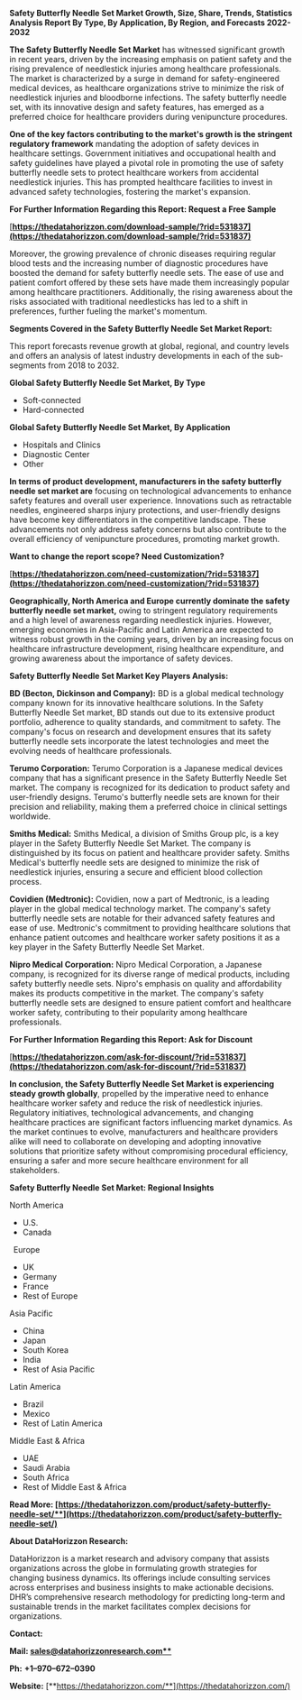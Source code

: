 ﻿**Safety Butterfly Needle Set Market Growth, Size, Share, Trends, Statistics Analysis Report By Type, By Application, By Region, and Forecasts 2022-2032**


**The Safety Butterfly Needle Set Market** has witnessed significant growth in recent years, driven by the increasing emphasis on patient safety and the rising prevalence of needlestick injuries among healthcare professionals. The market is characterized by a surge in demand for safety-engineered medical devices, as healthcare organizations strive to minimize the risk of needlestick injuries and bloodborne infections. The safety butterfly needle set, with its innovative design and safety features, has emerged as a preferred choice for healthcare providers during venipuncture procedures.

**One of the key factors contributing to the market's growth is the stringent regulatory framework** mandating the adoption of safety devices in healthcare settings. Government initiatives and occupational health and safety guidelines have played a pivotal role in promoting the use of safety butterfly needle sets to protect healthcare workers from accidental needlestick injuries. This has prompted healthcare facilities to invest in advanced safety technologies, fostering the market's expansion. 

**For Further Information Regarding this Report: Request a Free Sample**	

[**https://thedatahorizzon.com/download-sample/?rid=531837](https://thedatahorizzon.com/download-sample/?rid=531837)** 

Moreover, the growing prevalence of chronic diseases requiring regular blood tests and the increasing number of diagnostic procedures have boosted the demand for safety butterfly needle sets. The ease of use and patient comfort offered by these sets have made them increasingly popular among healthcare practitioners. Additionally, the rising awareness about the risks associated with traditional needlesticks has led to a shift in preferences, further fueling the market's momentum. 

**Segments Covered in the Safety Butterfly Needle Set Market Report:**

This report forecasts revenue growth at global, regional, and country levels and offers an analysis of latest industry developments in each of the sub-segments from 2018 to 2032.

**Global Safety Butterfly Needle Set Market, By Type**

- Soft-connected
- Hard-connected

**Global Safety Butterfly Needle Set Market, By Application**

- Hospitals and Clinics
- Diagnostic Center
- Other

**In terms of product development, manufacturers in the safety butterfly needle set market are** focusing on technological advancements to enhance safety features and overall user experience. Innovations such as retractable needles, engineered sharps injury protections, and user-friendly designs have become key differentiators in the competitive landscape. These advancements not only address safety concerns but also contribute to the overall efficiency of venipuncture procedures, promoting market growth.

**Want to change the report scope? Need Customization?**

[**https://thedatahorizzon.com/need-customization/?rid=531837](https://thedatahorizzon.com/need-customization/?rid=531837)** 

**Geographically, North America and Europe currently dominate the safety butterfly needle set market,** owing to stringent regulatory requirements and a high level of awareness regarding needlestick injuries. However, emerging economies in Asia-Pacific and Latin America are expected to witness robust growth in the coming years, driven by an increasing focus on healthcare infrastructure development, rising healthcare expenditure, and growing awareness about the importance of safety devices.

**Safety Butterfly Needle Set Market Key Players Analysis:** 

**BD (Becton, Dickinson and Company):** BD is a global medical technology company known for its innovative healthcare solutions. In the Safety Butterfly Needle Set market, BD stands out due to its extensive product portfolio, adherence to quality standards, and commitment to safety. The company's focus on research and development ensures that its safety butterfly needle sets incorporate the latest technologies and meet the evolving needs of healthcare professionals.

**Terumo Corporation:** Terumo Corporation is a Japanese medical devices company that has a significant presence in the Safety Butterfly Needle Set market. The company is recognized for its dedication to product safety and user-friendly designs. Terumo's butterfly needle sets are known for their precision and reliability, making them a preferred choice in clinical settings worldwide.

**Smiths Medical:** Smiths Medical, a division of Smiths Group plc, is a key player in the Safety Butterfly Needle Set Market. The company is distinguished by its focus on patient and healthcare provider safety. Smiths Medical's butterfly needle sets are designed to minimize the risk of needlestick injuries, ensuring a secure and efficient blood collection process.

**Covidien (Medtronic):** Covidien, now a part of Medtronic, is a leading player in the global medical technology market. The company's safety butterfly needle sets are notable for their advanced safety features and ease of use. Medtronic's commitment to providing healthcare solutions that enhance patient outcomes and healthcare worker safety positions it as a key player in the Safety Butterfly Needle Set Market.

**Nipro Medical Corporation:** Nipro Medical Corporation, a Japanese company, is recognized for its diverse range of medical products, including safety butterfly needle sets. Nipro's emphasis on quality and affordability makes its products competitive in the market. The company's safety butterfly needle sets are designed to ensure patient comfort and healthcare worker safety, contributing to their popularity among healthcare professionals.

**For Further Information Regarding this Report: Ask for Discount**	

[**https://thedatahorizzon.com/ask-for-discount/?rid=531837](https://thedatahorizzon.com/ask-for-discount/?rid=531837)** 

**In conclusion, the Safety Butterfly Needle Set Market is experiencing steady growth globally**, propelled by the imperative need to enhance healthcare worker safety and reduce the risk of needlestick injuries. Regulatory initiatives, technological advancements, and changing healthcare practices are significant factors influencing market dynamics. As the market continues to evolve, manufacturers and healthcare providers alike will need to collaborate on developing and adopting innovative solutions that prioritize safety without compromising procedural efficiency, ensuring a safer and more secure healthcare environment for all stakeholders.

**Safety Butterfly Needle Set Market: Regional Insights**

North America

- U.S.
- Canada

` `Europe

- UK
- Germany
- France
- Rest of Europe

Asia Pacific

- China
- Japan
- South Korea
- India
- Rest of Asia Pacific

Latin America

- Brazil
- Mexico
- Rest of Latin America

Middle East & Africa

- UAE
- Saudi Arabia
- South Africa
- Rest of Middle East & Africa

**Read More: [https://thedatahorizzon.com/product/safety-butterfly-needle-set/**](https://thedatahorizzon.com/product/safety-butterfly-needle-set/)** 

**About DataHorizzon Research:**

DataHorizzon is a market research and advisory company that assists organizations across the globe in formulating growth strategies for changing business dynamics. Its offerings include consulting services across enterprises and business insights to make actionable decisions. DHR’s comprehensive research methodology for predicting long-term and sustainable trends in the market facilitates complex decisions for organizations.

**Contact:**

**Mail: [sales@datahorizzonresearch.com**](mailto:sales@datahorizzonresearch.com)**

**Ph:** **+1–970–672–0390**

**Website:** [**https://thedatahorizzon.com/**](https://thedatahorizzon.com/)

